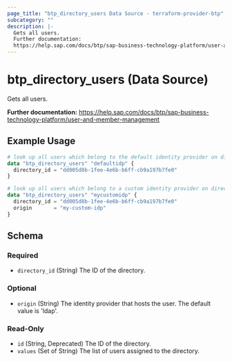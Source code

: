 ```yaml
---
page_title: "btp_directory_users Data Source - terraform-provider-btp"
subcategory: ""
description: |-
  Gets all users.
  Further documentation:
  https://help.sap.com/docs/btp/sap-business-technology-platform/user-and-member-management
---
```


# btp_directory_users (Data Source)

Gets all users.

__Further documentation:__
<https://help.sap.com/docs/btp/sap-business-technology-platform/user-and-member-management>

## Example Usage

```terraform
# look up all users which belong to the default identity provider on directory level
data "btp_directory_users" "defaultidp" {
  directory_id = "dd005d8b-1fee-4e6b-b6ff-cb9a197b7fe0"
}

# look up all users which belong to a custom identity provider on directory level
data "btp_directory_users" "mycustomidp" {
  directory_id = "dd005d8b-1fee-4e6b-b6ff-cb9a197b7fe0"
  origin       = "my-custom-idp"
}
```

<!-- schema generated by tfplugindocs -->
## Schema

### Required

- `directory_id` (String) The ID of the directory.

### Optional

- `origin` (String) The identity provider that hosts the user. The default value is 'ldap'.

### Read-Only

- `id` (String, Deprecated) The ID of the directory.
- `values` (Set of String) The list of users assigned to the directory.
